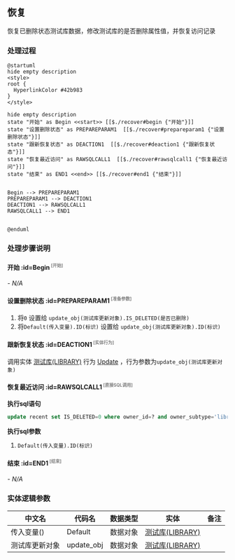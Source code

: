 ## 恢复 <!-- {docsify-ignore-all} -->

   恢复已删除状态测试库数据，修改测试库的是否删除属性值，并恢复访问记录

### 处理过程

```plantuml
@startuml
hide empty description
<style>
root {
  HyperlinkColor #42b983
}
</style>

hide empty description
state "开始" as Begin <<start>> [[$./recover#begin {"开始"}]]
state "设置删除状态" as PREPAREPARAM1  [[$./recover#prepareparam1 {"设置删除状态"}]]
state "跟新恢复状态" as DEACTION1  [[$./recover#deaction1 {"跟新恢复状态"}]]
state "恢复最近访问" as RAWSQLCALL1  [[$./recover#rawsqlcall1 {"恢复最近访问"}]]
state "结束" as END1 <<end>> [[$./recover#end1 {"结束"}]]


Begin --> PREPAREPARAM1
PREPAREPARAM1 --> DEACTION1
DEACTION1 --> RAWSQLCALL1
RAWSQLCALL1 --> END1


@enduml
```


### 处理步骤说明

#### 开始 :id=Begin<sup class="footnote-symbol"> <font color=gray size=1>[开始]</font></sup>



*- N/A*
#### 设置删除状态 :id=PREPAREPARAM1<sup class="footnote-symbol"> <font color=gray size=1>[准备参数]</font></sup>



1. 将`0` 设置给  `update_obj(测试库更新对象).IS_DELETED(是否已删除)`
2. 将`Default(传入变量).ID(标识)` 设置给  `update_obj(测试库更新对象).ID(标识)`

#### 跟新恢复状态 :id=DEACTION1<sup class="footnote-symbol"> <font color=gray size=1>[实体行为]</font></sup>



调用实体 [测试库(LIBRARY)](module/TestMgmt/library.md) 行为 [Update](module/TestMgmt/library#行为) ，行为参数为`update_obj(测试库更新对象)`

#### 恢复最近访问 :id=RAWSQLCALL1<sup class="footnote-symbol"> <font color=gray size=1>[直接SQL调用]</font></sup>



<p class="panel-title"><b>执行sql语句</b></p>

```sql
update recent set IS_DELETED=0 where owner_id=? and owner_subtype='library'
```

<p class="panel-title"><b>执行sql参数</b></p>

1. `Default(传入变量).ID(标识)`


#### 结束 :id=END1<sup class="footnote-symbol"> <font color=gray size=1>[结束]</font></sup>



*- N/A*



### 实体逻辑参数

|    中文名   |    代码名    |  数据类型    |  实体   |备注 |
| --------| --------| -------- | -------- | --------   |
|传入变量(<i class="fa fa-check"/></i>)|Default|数据对象|[测试库(LIBRARY)](module/TestMgmt/library.md)||
|测试库更新对象|update_obj|数据对象|[测试库(LIBRARY)](module/TestMgmt/library.md)||
